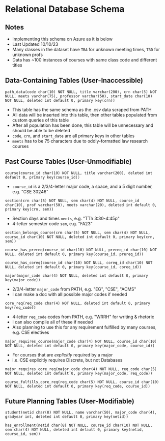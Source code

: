 # Relational Database Schema

## Notes
 - Implementing this schema on Azure as it is below
 - Last Updated 10/10/23
 - Many classes in the dataset have `TBA` for unknown meeting times, `TBD` for unknown profs
 - Data has ~100 instances of courses with same class code and different titles

## Data-Containing Tables (User-Inaccessible)
`path_data(code char(10) NOT NULL, title varchar(200), crn char(5) NOT NULL, meets varchar(75), professor varchar(50), start_date char(10) NOT NULL, deleted int default 0, primary key(crn))`
 - This table has the same schema as the .csv data scraped from PATH
 - All data will be inserted into this table, then other tables populated from custom queries of this table
 - After all population has been done, this table will be unnecessary and should be able to be deleted
 - `code`, `crn`, and `start_date` are all primary keys in other tables
 - `meets` has to be 75 characters due to oddly-formatted law research courses

## Past Course Tables (User-Unmodifiable)

`course(course_id char(10) NOT NULL, title varchar(200), deleted int default 0, primary key(course_id))`
 - `course_id` is a 2/3/4-letter major code, a space, and a 5 digit number, e.g. "CSE 30246"

`section(crn char(5) NOT NULL, sem char(4) NOT NULL, course_id char(10), prof varchar(50), meets varchar(20), deleted int default 0, primary key(crn, sem))`
 - Section days and times `meets`, e.g. "TTh 3:30-4:45p"
 - 4-letter semester code `sem`, e.g. "FA23"

`section_belongs_course(crn char(5) NOT NULL, sem char(4) NOT NULL, course_id char(10) NOT NULL, deleted int default 0, primary key(crn, sem))`

`course_has_prereq(course_id char(10) NOT NULL, prereq_id char(10) NOT NULL, deleted int default 0, primary key(course_id, prereq_id))`

`course_has_coreq(course_id char(10) NOT NULL, coreq_id char(10) NOT NULL, deleted int default 0, primary key(course_id, coreq_id))`

`major(major_code char(4) NOT NULL, deleted int default 0, primary key(major_code))`
 - 2/3/4-letter `major_code` from PATH, e.g. "EG", "CSE", "ACMS"
 - I can make a doc with all possible major codes if needed

`core_req(req_code char(4) NOT NULL, deleted int default 0, primary key(req_code))`
 - 4-letter `req_code` codes from PATH, e.g. "WRRH" for writing & rhetoric
 - I can also compile all of these if needed
 - Also planning to use this for any requirement fulfilled by many courses, e.g. CSE electives

`major_requires_course(major_code char(4) NOT NULL, course_id char(10) NOT NULL, deleted int default 0, primary key(major_code, course_id))`
 - For courses that are *explicitly* required by a major
 - i.e. CSE explicitly requires Discrete, but not Databases

`major_requires_core_req(major_code char(4) NOT NULL, req_code char(5) NOT NULL, deleted int default 0, primary key(major_code, req_code))`

`course_fulfills_core_req(req_code char(5) NOT NULL, course_id char(10) NOT NULL, deleted int default 0, primary key(req_code, course_id))`

## Future Planning Tables (User-Modifiable)

`student(netid char(8) NOT NULL, name varchar(50), major_code char(4), gradyear int, deleted int default 0, primary key(netid))`

`has_enrollment(netid char(8) NOT NULL, course_id char(10) NOT NULL, sem char(4) NOT NULL, deleted int default 0, primary key(netid, course_id, sem))`
